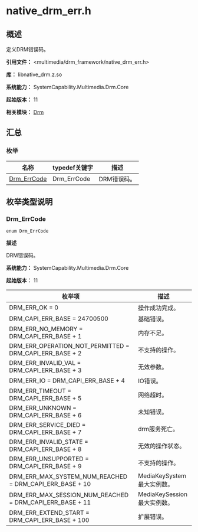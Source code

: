 # native_drm_err.h
<!--Kit_DRM Kit--><!--System_媒体-->

## 概述

定义DRM错误码。

**引用文件：** <multimedia/drm_framework/native_drm_err.h>

**库：** libnative_drm.z.so

**系统能力：** SystemCapability.Multimedia.Drm.Core

**起始版本：** 11

**相关模块：** [Drm](capi-drm.md)

## 汇总

### 枚举

| 名称 | typedef关键字 | 描述 |
| -- | -- | -- |
| [Drm_ErrCode](#drm_errcode) | Drm_ErrCode | DRM错误码。 |

## 枚举类型说明

### Drm_ErrCode

```
enum Drm_ErrCode
```

**描述**

DRM错误码。

**系统能力：** SystemCapability.Multimedia.Drm.Core

**起始版本：** 11

| 枚举项 | 描述 |
| -- | -- |
| DRM_ERR_OK = 0 | 操作成功完成。 |
| DRM_CAPI_ERR_BASE = 24700500 | 基础错误。 |
| DRM_ERR_NO_MEMORY = DRM_CAPI_ERR_BASE + 1 | 内存不足。 |
| DRM_ERR_OPERATION_NOT_PERMITTED = DRM_CAPI_ERR_BASE + 2 | 不支持的操作。 |
| DRM_ERR_INVALID_VAL = DRM_CAPI_ERR_BASE + 3 | 无效参数。 |
| DRM_ERR_IO = DRM_CAPI_ERR_BASE + 4 | IO错误。 |
| DRM_ERR_TIMEOUT = DRM_CAPI_ERR_BASE + 5 | 网络超时。 |
| DRM_ERR_UNKNOWN = DRM_CAPI_ERR_BASE + 6 | 未知错误。 |
| DRM_ERR_SERVICE_DIED = DRM_CAPI_ERR_BASE + 7 | drm服务死亡。 |
| DRM_ERR_INVALID_STATE = DRM_CAPI_ERR_BASE + 8 | 无效的操作状态。 |
| DRM_ERR_UNSUPPORTED = DRM_CAPI_ERR_BASE + 9 | 不支持的操作。 |
| DRM_ERR_MAX_SYSTEM_NUM_REACHED = DRM_CAPI_ERR_BASE + 10 | MediaKeySystem最大实例数。 |
| DRM_ERR_MAX_SESSION_NUM_REACHED = DRM_CAPI_ERR_BASE + 11 | MediaKeySession最大实例数。 |
| DRM_ERR_EXTEND_START  = DRM_CAPI_ERR_BASE + 100 | 扩展错误。 |


